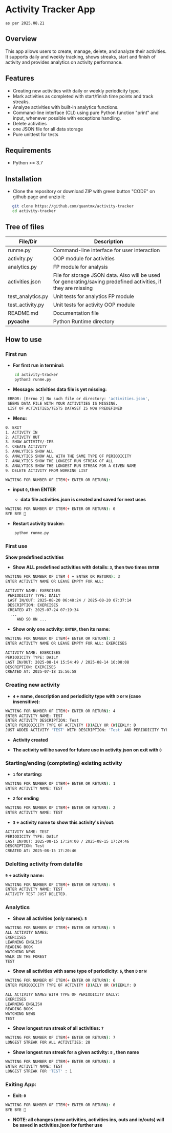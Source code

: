 # Activity Tracker App

    as per 2025.08.21

## Overview

This app allows users to create, manage, delete, and analyze their activities. It supports daily and weekly tracking, shows streaks, start and finish of activity and provides analytics on activity performance.

## Features

* Creating new activities with daily or weekly periodicity type.
* Mark activities as completed with start/finish time points and track streaks.
* Analyze activities with built-in analytics functions.
* Command-line interface (CLI) using pure Python function "print" and input, whenever possible with exceptions handling.
* Delete activities
* one JSON file for all data storage 
* Pure unittest for tests

## Requirements 

- Python >= 3.7 

## Installation
  
* Clone the repository or download ZIP with green button "CODE" on github page and unzip it:
```bash
   git clone https://github.com/quantmx/activity-tracker
   cd activity-tracker
```

## Tree of files
| File/Dir | Description |
|------|-------------|
| runme.py | Command-line interface for user interaction |
| activity.py | OOP module for activities |
| analytics.py | FP module for analysis|
| activities.json | File for storage JSON data. Also will be used for generating/saving predefined activities, if they are missing |
| test_analytics.py | Unit tests for analytics FP module | 
| test_activity.py | Unit tests for activity OOP module |
| README.md | Documentation file | 
| __pycache__ | Python Runtime directory


## How to use

### First run

*  **For first run in terminal:**

```bash
    cd activity-tracker
    python3 runme.py
``` 
*  **Message: activities data file is yet missing:** 
``` bash
 ERROR: [Errno 2] No such file or directory: 'activities.json', 
 SEEMS DATA FILE WITH YOUR ACTIVITIES IS MISSING.
 LIST OF ACTIVITIES/TESTS DATASET IS NOW PREDEFINED 
```
*  **Menu:** 
``` bash
0. EXIT
1. ACTIVITY IN
2. ACTIVITY OUT
3. SHOW ACTIVITY/-IES
4. CREATE ACTIVITY
5. ANALYTICS SHOW ALL
6. ANALYTICS SHOW ALL WITH THE SAME TYPE OF PERIODICITY
7. ANALYTICS SHOW THE LONGEST RUN STREAK OF ALL
8. ANALYTICS SHOW THE LONGEST RUN STREAK FOR A GIVEN NAME
9. DELETE ACTIVITY FROM WORKING LIST

WAITING FOR NUMBER OF ITEM(+ ENTER OR RETURN):
```
* **input `0`, then  ENTER**

    *  **data file activities.json is created and saved for next uses** 

```bash
WAITING FOR NUMBER OF ITEM(+ ENTER OR RETURN): 0
BYE BYE 👋
```

* **Restart activity tracker:**

```bash
    python runme.py
``` 


###  First use

**Show predefined activities**
 
* **Show ALL predefined activities with details: `3`, then two times `ENTER`** 
 
```bash
WAITING FOR NUMBER OF ITEM ( + ENTER OR RETURN): 3
ENTER ACTIVITY NAME OR LEAVE EMPTY FOR ALL:

ACTIVITY NAME: EXERCISES
 PERIODICITY TYPE: DAILY
 LAST IN/OUT: 2025-08-20 06:48:24 / 2025-08-20 07:37:14
 DESCRIPTION: EXERCISES
 CREATED AT: 2025-07-24 07:19:34
  ...
     AND SO ON ...
```
* **Show only one activity: `ENTER`, then its name:**

```bash
WAITING FOR NUMBER OF ITEM(+ ENTER OR RETURN): 3
ENTER ACTIVITY NAME OR LEAVE EMPTY FOR ALL: EXERCISES

ACTIVITY NAME: EXERCISES
PERIODICITY TYPE: DAILY
LAST IN/OUT: 2025-08-14 15:54:49 / 2025-08-14 16:08:08
DESCRIPTION: EXERCISES
CREATED AT: 2025-07-18 15:56:58
```

### Creating new activity 

*  **`4` + name, description and periodicity type with `D` or `W` (case insensitive):**
```bash
WAITING FOR NUMBER OF ITEM(+ ENTER OR RETURN): 4
ENTER ACTIVITY NAME: TEST
ENTER ACTIVITY DESCRIPTION: Test
ENTER PERIODICITY TYPE OF ACTIVITY (D)AILY OR (W)EEKLY: D
JUST ADDED ACTIVITY 'TEST' WITH DESCRIPTION: 'Test' AND PERIODICITY TYPE: 'DAILY'
```
*  **Activity created**

* **The activity will be saved for future use in activity.json on exit with `0`**  

### Starting/ending (compteting) existing activity 

* **`1` for starting:**

```bash
WAITING FOR NUMBER OF ITEM(+ ENTER OR RETURN): 1
ENTER ACTIVITY NAME: TEST
```

* **`2` for ending**
```bash
WAITING FOR NUMBER OF ITEM(+ ENTER OR RETURN): 2
ENTER ACTIVITY NAME: TEST
```

* **`3` + activity name to show this activity's in/out:**
```bash
ACTIVITY NAME: TEST
PERIODICITY TYPE: DAILY
LAST IN/OUT: 2025-08-15 17:24:00 / 2025-08-15 17:24:46
DESCRIPTION: Test
CREATED AT: 2025-08-15 17:20:46
```

### Delelting activity from datafile

**`9` + activity name:**

```bash
WAITING FOR NUMBER OF ITEM(+ ENTER OR RETURN): 9
ENTER ACTIVITY NAME: TEST
ACTIVITY TEST JUST DELETED.
```

### Analytics

* **Show all activities (only names): `5`**
```bash
WAITING FOR NUMBER OF ITEM(+ ENTER OR RETURN): 5
ALL ACTIVITY NAMES:
EXERCISES
LEARNING ENGLISH
READING BOOK
WATCHING NEWS
WALK IN THE FOREST
TEST
```

* **Show all activities with same type of periodicity: `6`, then `D` or `W`**
```bash
WAITING FOR NUMBER OF ITEM(+ ENTER OR RETURN): 6
ENTER PERIODICITY TYPE OF ACTIVITY (D)AILY OR (W)EEKLY: D

ALL ACTIVITY NAMES WITH TYPE OF PERIODICITY DAILY:
EXERCISES
LEARNING ENGLISH
READING BOOK
WATCHING NEWS
TEST
```
* **Show longest run streak of all activities: `7`**
```bash
WAITING FOR NUMBER OF ITEM(+ ENTER OR RETURN): 7
LONGEST STREAK FOR ALL ACTIVITIES: 28
```

* **Show longest run streak for a given activity: `8` , then name**
```bash
WAITING FOR NUMBER OF ITEM(+ ENTER OR RETURN): 8
ENTER ACTIVITY NAME: TEST
LONGEST STREAK FOR 'TEST' : 1
```

### Exiting App:

* **Exit: `0`**

```bash
WAITING FOR NUMBER OF ITEM(+ ENTER OR RETURN): 0
BYE BYE 👋
```
* **NOTE: all changes (new activities, activities ins, outs and in/outs) will be saved in activities.json for further use**  

 

